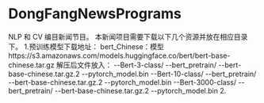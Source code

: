 # DongFangNewsPrograms
NLP 和 CV 编目新闻节目。
本新闻项目需要下载以下几个资源并放在相应目录下。
1.预训练模型下载地址：
bert_Chinese：模型https://s3.amazonaws.com/models.huggingface.co/bert/bert-base-chinese.tar.gz
解压后文件放入：
--Bert-3-class/
  --bert_pretrain/
    --bert-base-chinese.tar.gz.2
    --pytorch_model.bin
--Bert-10-class/
  --bert_pretrain/
    --bert-base-chinese.tar.gz.2
    --pytorch_model.bin
--Bert-3000-class/
  --bert_pretrain/
    --bert-base-chinese.tar.gz.2
    --pytorch_model.bin
2.

